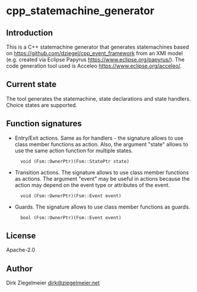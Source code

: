# cpp_statemachine_generator

## Introduction

This is a C++ statemachine generator that generates statemachines based on https://github.com/dziegel/cpp_event_framework
from an XMI model (e.g. created via Eclipse Papyrus https://www.eclipse.org/papyrus/).
The code generation tool used is Acceleo https://www.eclipse.org/acceleo/.

## Current state

The tool generates the statemachine, state declarations and state handlers. Choice states are supported.

## Function signatures

- Entry/Exit actions. Same as for handlers - the signature allows to use class member functions
    as action. Also, the argument "state" allows to use the same action function for multiple states.

        void (Fsm::OwnerPtr)(Fsm::StatePtr state)

- Transition actions. The signature allows to use class member functions as actions.
    The argument "event" may be useful in actions because the action may depend on the event type or attributes
    of the event.

        void (Fsm::OwnerPtr)(Fsm::Event event)

- Guards. The signature allows to use class member functions as guards.

        bool (Fsm::OwnerPtr)(Fsm::Event event)

## License

Apache-2.0

## Author

Dirk Ziegelmeier <dirk@ziegelmeier.net>

